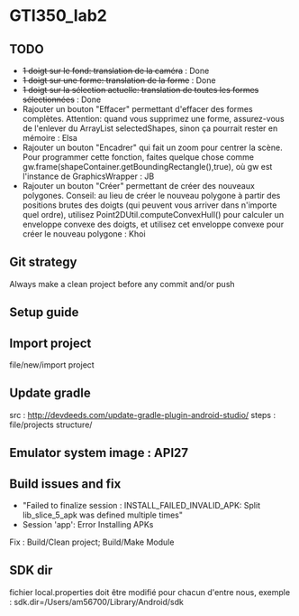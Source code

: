 # GTI350_lab2

## TODO
- ~~1 doigt sur le fond: translation de la caméra~~ : Done
- ~~1 doigt sur une forme: translation de la forme~~ : Done
- ~~1 doigt sur la sélection actuelle: translation de toutes les formes sélectionnées~~ : Done
- Rajouter un bouton "Effacer" permettant d'effacer des formes complètes. Attention: quand
vous supprimez une forme, assurez-vous de l'enlever du ArrayList selectedShapes,
sinon ça pourrait rester en mémoire : Elsa
- Rajouter un bouton "Encadrer" qui fait un zoom pour centrer la scène. Pour programmer
cette fonction, faites quelque chose
comme gw.frame(shapeContainer.getBoundingRectangle(),true),
où gw est l'instance de GraphicsWrapper : JB
- Rajouter un bouton "Créer" permettant de créer des nouveaux polygones. Conseil: au lieu
de créer le nouveau polygone à partir des positions brutes des doigts (qui peuvent vous
arriver dans n'importe quel ordre),
utilisez Point2DUtil.computeConvexHull() pour calculer un enveloppe
convexe des doigts, et utilisez cet enveloppe convexe pour créer le nouveau polygone : Khoi

## Git strategy
Always make a clean project before any commit and/or push

## Setup guide

## Import project
file/new/import project 

## Update gradle
src : http://devdeeds.com/update-gradle-plugin-android-studio/
steps : file/projects structure/

## Emulator system image : API27

## Build issues and fix
- "Failed to finalize session : INSTALL_FAILED_INVALID_APK: Split lib_slice_5_apk was defined multiple times" 
- Session 'app': Error Installing APKs

Fix : Build/Clean project; Build/Make Module

## SDK dir
fichier local.properties doit être modifié pour chacun d'entre nous, exemple :
sdk.dir=/Users/am56700/Library/Android/sdk
